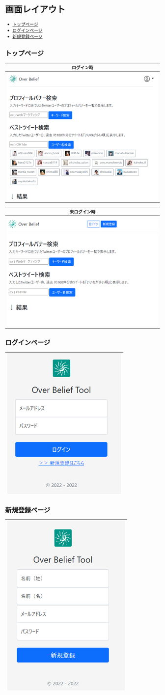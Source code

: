 # 画面レイアウト <!-- omit in toc -->

- [トップページ](#トップページ)
- [ログインページ](#ログインページ)
- [新規登録ページ](#新規登録ページ)

## トップページ

|ログイン時|
|:-:|
|![トップページ](2022-07-19-13-02-40.png)|

|未ログイン時|
|:-:|
|![トップページ](2022-07-19-12-27-37.png)|

## ログインページ

|![ログインページ](2022-07-19-13-22-57.png)|
|:-:|

## 新規登録ページ

|![新規登録ページ](2022-07-19-13-23-14.png)|
|:-:|
